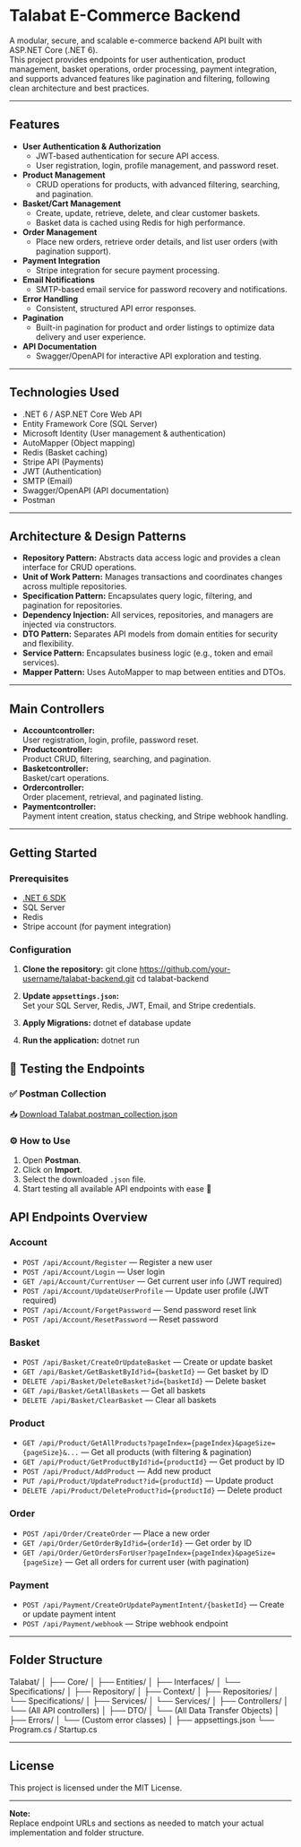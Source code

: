# Talabat E-Commerce Backend

A modular, secure, and scalable e-commerce backend API built with ASP.NET Core (.NET 6).  
This project provides endpoints for user authentication, product management, basket operations, order processing, payment integration, and supports advanced features like pagination and filtering, following clean architecture and best practices.

---

## Features

- **User Authentication & Authorization**
  - JWT-based authentication for secure API access.
  - User registration, login, profile management, and password reset.
- **Product Management**
  - CRUD operations for products, with advanced filtering, searching, and pagination.
- **Basket/Cart Management**
  - Create, update, retrieve, delete, and clear customer baskets.
  - Basket data is cached using Redis for high performance.
- **Order Management**
  - Place new orders, retrieve order details, and list user orders (with pagination support).
- **Payment Integration**
  - Stripe integration for secure payment processing.
- **Email Notifications**
  - SMTP-based email service for password recovery and notifications.
- **Error Handling**
  - Consistent, structured API error responses.
- **Pagination**
  - Built-in pagination for product and order listings to optimize data delivery and user experience.
- **API Documentation**
  - Swagger/OpenAPI for interactive API exploration and testing.

---

## Technologies Used

- .NET 6 / ASP.NET Core Web API
- Entity Framework Core (SQL Server)
- Microsoft Identity (User management & authentication)
- AutoMapper (Object mapping)
- Redis (Basket caching)
- Stripe API (Payments)
- JWT (Authentication)
- SMTP (Email)
- Swagger/OpenAPI (API documentation)
- Postman

---

## Architecture & Design Patterns

- **Repository Pattern:** Abstracts data access logic and provides a clean interface for CRUD operations.
- **Unit of Work Pattern:** Manages transactions and coordinates changes across multiple repositories.
- **Specification Pattern:** Encapsulates query logic, filtering, and pagination for repositories.
- **Dependency Injection:** All services, repositories, and managers are injected via constructors.
- **DTO Pattern:** Separates API models from domain entities for security and flexibility.
- **Service Pattern:** Encapsulates business logic (e.g., token and email services).
- **Mapper Pattern:** Uses AutoMapper to map between entities and DTOs.

---

## Main Controllers

- **Accountcontroller:**  
  User registration, login, profile, password reset.
- **Productcontroller:**  
  Product CRUD, filtering, searching, and pagination.
- **Basketcontroller:**  
  Basket/cart operations.
- **Ordercontroller:**  
  Order placement, retrieval, and paginated listing.
- **Paymentcontroller:**  
  Payment intent creation, status checking, and Stripe webhook handling.

---

## Getting Started

### Prerequisites

- [.NET 6 SDK](https://dotnet.microsoft.com/download/dotnet/6.0)
- SQL Server
- Redis
- Stripe account (for payment integration)

### Configuration

1. **Clone the repository:**
   git clone https://github.com/your-username/talabat-backend.git cd talabat-backend

2. **Update `appsettings.json`:**  
   Set your SQL Server, Redis, JWT, Email, and Stripe credentials.

3. **Apply Migrations:**
   dotnet ef database update

4. **Run the application:**
   dotnet run

## 🧪 Testing the Endpoints

### ✅ Postman Collection
📥 [Download Talabat.postman_collection.json](./Talabat.postman_collection.json)

### ⚙️ How to Use

1. Open **Postman**.
2. Click on **Import**.
3. Select the downloaded `.json` file.
4. Start testing all available API endpoints with ease 🎯

## API Endpoints Overview

### Account

- `POST /api/Account/Register` — Register a new user
- `POST /api/Account/Login` — User login
- `GET /api/Account/CurrentUser` — Get current user info (JWT required)
- `POST /api/Account/UpdateUserProfile` — Update user profile (JWT required)
- `POST /api/Account/ForgetPassword` — Send password reset link
- `POST /api/Account/ResetPassword` — Reset password

### Basket

- `POST /api/Basket/CreateOrUpdateBasket` — Create or update basket
- `GET /api/Basket/GetBasketById?id={basketId}` — Get basket by ID
- `DELETE /api/Basket/DeleteBasket?id={basketId}` — Delete basket
- `GET /api/Basket/GetAllBaskets` — Get all baskets
- `DELETE /api/Basket/ClearBasket` — Clear all baskets

### Product

- `GET /api/Product/GetAllProducts?pageIndex={pageIndex}&pageSize={pageSize}&...` — Get all products (with filtering & pagination)
- `GET /api/Product/GetProductById?id={productId}` — Get product by ID
- `POST /api/Product/AddProduct` — Add new product
- `PUT /api/Product/UpdateProduct?id={productId}` — Update product
- `DELETE /api/Product/DeleteProduct?id={productId}` — Delete product

### Order

- `POST /api/Order/CreateOrder` — Place a new order
- `GET /api/Order/GetOrderById?id={orderId}` — Get order by ID
- `GET /api/Order/GetOrdersForUser?pageIndex={pageIndex}&pageSize={pageSize}` — Get all orders for current user (with pagination)

### Payment

- `POST /api/Payment/CreateOrUpdatePaymentIntent/{basketId}` — Create or update payment intent
- `POST /api/Payment/webhook` — Stripe webhook endpoint

---

## Folder Structure
Talabat/ │ ├── Core/ │   ├── Entities/ │   ├── Interfaces/ │   └── Specifications/ │ ├── Repository/ │   ├── Context/ │   ├── Repositories/ │   └── Specifications/ │ ├── Services/ │   └── Services/ │ ├── Controllers/ │   └── (All API controllers) │ ├── DTO/ │   └── (All Data Transfer Objects) │ ├── Errors/ │   └── (Custom error classes) │ ├── appsettings.json └── Program.cs / Startup.cs

---

## License

This project is licensed under the MIT License.

---

**Note:**  
Replace endpoint URLs and sections as needed to match your actual implementation and folder structure.
